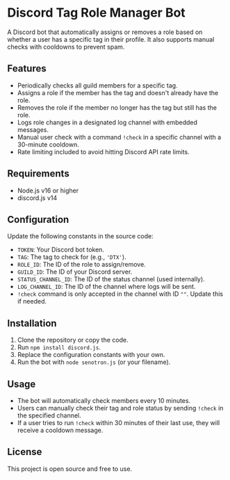 # Discord Tag Role Manager Bot

A Discord bot that automatically assigns or removes a role based on whether a user has a specific tag in their profile. It also supports manual checks with cooldowns to prevent spam.

## Features

- Periodically checks all guild members for a specific tag.
- Assigns a role if the member has the tag and doesn't already have the role.
- Removes the role if the member no longer has the tag but still has the role.
- Logs role changes in a designated log channel with embedded messages.
- Manual user check with a command `!check` in a specific channel with a 30-minute cooldown.
- Rate limiting included to avoid hitting Discord API rate limits.

## Requirements

- Node.js v16 or higher
- discord.js v14

## Configuration

Update the following constants in the source code:

- `TOKEN`: Your Discord bot token.
- `TAG`: The tag to check for (e.g., `'DTX'`).
- `ROLE_ID`: The ID of the role to assign/remove.
- `GUILD_ID`: The ID of your Discord server.
- `STATUS_CHANNEL_ID`: The ID of the status channel (used internally).
- `LOG_CHANNEL_ID`: The ID of the channel where logs will be sent.
- `!check` command is only accepted in the channel with ID `""`. Update this if needed.

## Installation

1. Clone the repository or copy the code.
2. Run `npm install discord.js`.
3. Replace the configuration constants with your own.
4. Run the bot with `node senotron.js` (or your filename).

## Usage

- The bot will automatically check members every 10 minutes.
- Users can manually check their tag and role status by sending `!check` in the specified channel.
- If a user tries to run `!check` within 30 minutes of their last use, they will receive a cooldown message.

## License

This project is open source and free to use.
